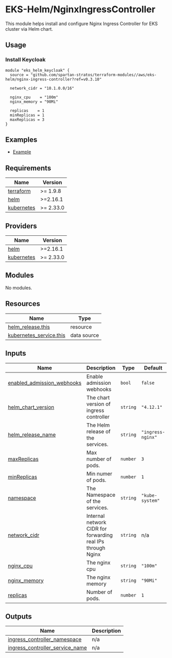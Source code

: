 # EKS-Helm/NginxIngressController

This module helps install and configure Nginx Ingress Controller for EKS cluster via Helm chart.

## Usage

### Install Keycloak

```hcl
module "eks_helm_keycloak" {
  source = "github.com/spartan-stratos/terraform-modules//aws/eks-helm/nginx-ingress-controller?ref=v0.3.10"

  network_cidr = "10.1.0.0/16"

  nginx_cpu    = "100m"
  nginx_memory = "90Mi"

  replicas    = 1
  minReplicas = 1
  maxReplicas = 3
}
```

## Examples

- [Example](./examples/complete)

<!-- BEGIN_TF_DOCS -->

## Requirements

| Name                                                                         | Version   |
|------------------------------------------------------------------------------|-----------|
| <a name="requirement_terraform"></a> [terraform](#requirement\_terraform)    | >= 1.9.8  |
| <a name="requirement_helm"></a> [helm](#requirement\_helm)                   | >=2.16.1  |
| <a name="requirement_kubernetes"></a> [kubernetes](#requirement\_kubernetes) | >= 2.33.0 |

## Providers

| Name                                                                   | Version   |
|------------------------------------------------------------------------|-----------|
| <a name="provider_helm"></a> [helm](#provider\_helm)                   | >=2.16.1  |
| <a name="provider_kubernetes"></a> [kubernetes](#provider\_kubernetes) | >= 2.33.0 |

## Modules

No modules.

## Resources

| Name                                                                                                                     | Type        |
|--------------------------------------------------------------------------------------------------------------------------|-------------|
| [helm_release.this](https://registry.terraform.io/providers/hashicorp/helm/latest/docs/resources/release)                | resource    |
| [kubernetes_service.this](https://registry.terraform.io/providers/hashicorp/kubernetes/latest/docs/data-sources/service) | data source |

## Inputs

| Name                                                                                                                 | Description                                                 | Type     | Default           | Required |
|----------------------------------------------------------------------------------------------------------------------|-------------------------------------------------------------|----------|-------------------|:--------:|
| <a name="input_enabled_admission_webhooks"></a> [enabled\_admission\_webhooks](#input\_enabled\_admission\_webhooks) | Enable admission webhooks                                   | `bool`   | `false`           |    no    |
| <a name="input_helm_chart_version"></a> [helm\_chart\_version](#input\_helm\_chart\_version)                         | The chart version of ingress controller                     | `string` | `"4.12.1"`        |    no    |
| <a name="input_helm_release_name"></a> [helm\_release\_name](#input\_helm\_release\_name)                            | The Helm release of the services.                           | `string` | `"ingress-nginx"` |    no    |
| <a name="input_maxReplicas"></a> [maxReplicas](#input\_maxReplicas)                                                  | Max number of pods.                                         | `number` | `3`               |    no    |
| <a name="input_minReplicas"></a> [minReplicas](#input\_minReplicas)                                                  | Min numer of pods.                                          | `number` | `1`               |    no    |
| <a name="input_namespace"></a> [namespace](#input\_namespace)                                                        | The Namespace of the services.                              | `string` | `"kube-system"`   |    no    |
| <a name="input_network_cidr"></a> [network\_cidr](#input\_network\_cidr)                                             | Internal network CIDR for forwarding real IPs through Nginx | `string` | n/a               |   yes    |
| <a name="input_nginx_cpu"></a> [nginx\_cpu](#input\_nginx\_cpu)                                                      | The nginx cpu                                               | `string` | `"100m"`          |    no    |
| <a name="input_nginx_memory"></a> [nginx\_memory](#input\_nginx\_memory)                                             | The nginx memory                                            | `string` | `"90Mi"`          |    no    |
| <a name="input_replicas"></a> [replicas](#input\_replicas)                                                           | Number of pods.                                             | `number` | `1`               |    no    |

## Outputs

| Name                                                                                                                                    | Description |
|-----------------------------------------------------------------------------------------------------------------------------------------|-------------|
| <a name="output_ingress_controller_namespace"></a> [ingress\_controller\_namespace](#output\_ingress\_controller\_namespace)            | n/a         |
| <a name="output_ingress_controller_service_name"></a> [ingress\_controller\_service\_name](#output\_ingress\_controller\_service\_name) | n/a         |
